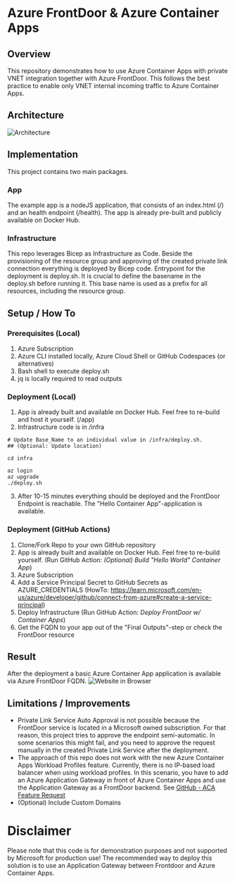 # Azure FrontDoor & Azure Container Apps

## Overview
This repository demonstrates how to use Azure Container Apps with private VNET integration together with Azure FrontDoor. This follows the best practice to enable only VNET internal incoming traffic to Azure Container Apps.

## Architecture
![Architecture](./assets/architecture.png "Azure Architecture")

## Implementation
This project contains two main packages.

### App
The example app is a nodeJS application, that consists of an index.html (/) and an health endpoint (/health). The app is already pre-built and publicly available on Docker Hub.

### Infrastructure
This repo leverages Bicep as Infrastructure as Code. Beside the provisioning of the resource group and approving of the created private link connection everything is deployed by Bicep code.
Entrypoint for the deployment is deploy.sh. It is crucial to define the basename in the deploy.sh before running it. This base name is used as a prefix for all resources, including the resource group.

## Setup / How To
### Prerequisites (Local)
1. Azure Subscription
2. Azure CLI installed locally, Azure Cloud Shell or GitHub Codespaces (or alternatives)
3. Bash shell to execute deploy.sh
4. jq is locally required to read outputs

### Deployment (Local)
1. App is already built and available on Docker Hub. Feel free to re-build and host it yourself. (/app)
2. Infrastructure code is in /infra

```
# Update Base_Name to an individual value in /infra/deploy.sh. 
## (Optional: Update location)

cd infra

az login
az upgrade 
./deploy.sh
```
3. After 10-15 minutes everything should be deployed and the FrontDoor Endpoint is reachable. The "Hello Container App"-application is available.

### Deployment (GitHub Actions)
1. Clone/Fork Repo to your own GitHub repository
2. App is already built and available on Docker Hub. Feel free to re-build yourself. (Run GitHub Action: *(Optional) Build "Hello World" Container App*)
3. Azure Subscription
4. Add a Service Principal Secret to GitHub Secrets as AZURE_CREDENTIALS (HowTo: https://learn.microsoft.com/en-us/azure/developer/github/connect-from-azure#create-a-service-principal)
5. Deploy Infrastructure (Run GitHub Action: *Deploy FrontDoor w/ Container Apps*)
6. Get the FQDN to your app out of the "Final Outputs"-step or check the FrontDoor resource

## Result
After the deployment a basic Azure Container App application is available via Azure FrontDoor FQDN.
![Website in Browser](./assets/result.png "Hello Container Apps")

## Limitations / Improvements
- Private Link Service Auto Approval is not possible because the FrontDoor service is located in a Microsoft owned subscription. For that reason, this project tries to approve the endpoint semi-automatic. In some scenarios this might fail, and you need to approve the request manually in the created Private Link Service after the deployment.
- The approach of this repo does not work with the new Azure Container Apps Workload Profiles feature. Currently, there is no IP-based load balancer when using workload profiles. In this scenario, you have to add an Azure Application Gateway in front of Azure Container Apps and use the Application Gateway as a FrontDoor backend. See [GitHub - ACA Feature Request](https://github.com/microsoft/azure-container-apps/issues/402#issuecomment-1599437712)
- (Optional) Include Custom Domains

# Disclaimer
Please note that this code is for demonstration purposes and not supported by Microsoft for production use! The recommended way to deploy this solution is to use an Application Gateway between Frontdoor and Azure Container Apps.